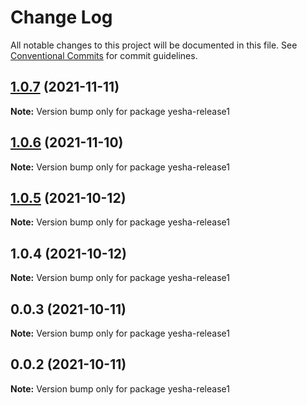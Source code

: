 # Change Log

All notable changes to this project will be documented in this file.
See [Conventional Commits](https://conventionalcommits.org) for commit guidelines.

## [1.0.7](https://github.com/yeshamavani/release-auto/compare/yesha-release1@1.0.6...yesha-release1@1.0.7) (2021-11-11)

**Note:** Version bump only for package yesha-release1





## [1.0.6](https://github.com/yeshamavani/release-auto/compare/yesha-release1@1.0.5...yesha-release1@1.0.6) (2021-11-10)

**Note:** Version bump only for package yesha-release1





## [1.0.5](https://github.com/yeshamavani/release-auto/compare/yesha-release1@1.0.4...yesha-release1@1.0.5) (2021-10-12)

**Note:** Version bump only for package yesha-release1





## 1.0.4 (2021-10-12)

**Note:** Version bump only for package yesha-release1





## 0.0.3 (2021-10-11)

**Note:** Version bump only for package yesha-release1





## 0.0.2 (2021-10-11)

**Note:** Version bump only for package yesha-release1
